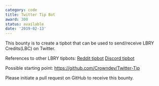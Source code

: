 ```yaml
---
category: code
title: Twitter Tip Bot
award: 300
status: available
date: '2019-02-13'
---
```


This bounty is to create a tipbot that can be used to send/receive LBRY Credits(LBC) on Twitter.  

References to other LBRY tipbots:
[Reddit tipbot](https://github.com/lbryio/lbry-social-tipbot)
[Discord tipbot](https://github.com/lbryio/lbry-tipbot)

Possible starting point:
https://github.com/Crowndev/Twitter-Tip

Please initiate a pull request on GitHub to receive this bounty.
